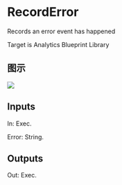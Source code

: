 # RecordError

Records an error event has happened

Target is Analytics Blueprint Library

## 图示

![]($-20221218-17485956.png)

## Inputs

In: Exec.

Error: String.  

## Outputs

Out: Exec.

